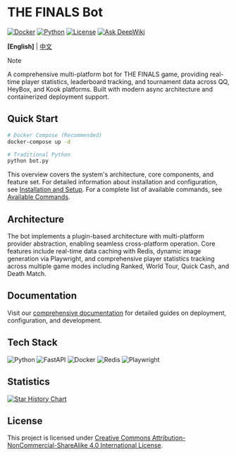 # THE FINALS Bot

[![Docker](https://img.shields.io/badge/Docker-Ready-2496ED?style=flat-square&logo=docker&logoColor=white)](https://github.com/xiaoyueyoqwq/thefinals_qqbot)
[![Python](https://img.shields.io/badge/Python-3.11+-3776AB?style=flat-square&logo=python&logoColor=white)](https://www.python.org/)
[![License](https://img.shields.io/badge/License-CC%20BY--NC--SA%204.0-lightgrey?style=flat-square)](https://creativecommons.org/licenses/by-nc-sa/4.0/)
[![Ask DeepWiki](https://deepwiki.com/badge.svg)](https://deepwiki.com/xiaoyueyoqwq/thefinals_qqbot)

**[English]** | [中文](./README_CN.md)

> [!NOTE]
> A comprehensive multi-platform bot for THE FINALS game, providing real-time player statistics, leaderboard tracking, and tournament data across QQ, HeyBox, and Kook platforms. Built with modern async architecture and containerized deployment support.

## Quick Start

```bash
# Docker Compose (Recommended)
docker-compose up -d

# Traditional Python
python bot.py
```

This overview covers the system's architecture, core components, and feature set. For detailed information about installation and configuration, see [Installation and Setup](https://deepwiki.com/xiaoyueyoqwq/thefinals_qqbot/1.1-installation-and-setup). For a complete list of available commands, see [Available Commands](https://deepwiki.com/xiaoyueyoqwq/thefinals_qqbot/1.2-available-commands).

## Architecture

The bot implements a plugin-based architecture with multi-platform provider abstraction, enabling seamless cross-platform operation. Core features include real-time data caching with Redis, dynamic image generation via Playwright, and comprehensive player statistics tracking across multiple game modes including Ranked, World Tour, Quick Cash, and Death Match.

## Documentation

Visit our [comprehensive documentation](https://deepwiki.com/xiaoyueyoqwq/thefinals_qqbot/1-overview) for detailed guides on deployment, configuration, and development.

## Tech Stack

![Python](https://img.shields.io/badge/Python-%233776AB.svg?style=flat-square&logo=python&logoColor=white)
![FastAPI](https://img.shields.io/badge/FastAPI-%23009688.svg?style=flat-square&logo=fastapi&logoColor=white)
![Docker](https://img.shields.io/badge/Docker-%232496ED.svg?style=flat-square&logo=docker&logoColor=white)
![Redis](https://img.shields.io/badge/Redis-%23DC382D.svg?style=flat-square&logo=redis&logoColor=white)
![Playwright](https://img.shields.io/badge/Playwright-%232EAD33.svg?style=flat-square&logo=playwright&logoColor=white)

## Statistics

[![Star History Chart](https://api.star-history.com/svg?repos=xiaoyueyoqwq/thefinals_qqbot&type=Date)](https://star-history.com/#xiaoyueyoqwq/thefinals_qqbot&Date)

## License

This project is licensed under [Creative Commons Attribution-NonCommercial-ShareAlike 4.0 International License](https://creativecommons.org/licenses/by-nc-sa/4.0/).
